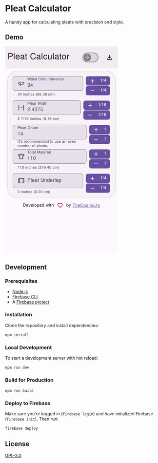 # Pleat Calculator

A handy app for calculating pleats with precision and style.

## Demo

![image](src/static/screenshots/pleatcalculator.web.app_.png "Demo")

## Development

### Prerequisites

- [Node.js](https://nodejs.org/en/)
- [Firebase CLI](https://firebase.google.com/docs/cli)
- A [Firebase project](https://console.firebase.google.com/)

### Installation

Clone the repository and install dependencies:

```bash
npm install
```

### Local Development

To start a development server with hot reload:

```bash
npm run dev
```

### Build for Production

```bash
npm run build
```

### Deploy to Firebase

Make sure you're logged in (`firebase login`) and have initialized Firebase (`firebase init`). Then run:

```bash
firebase deploy
```

## License

[GPL-3.0](LICENSE)
